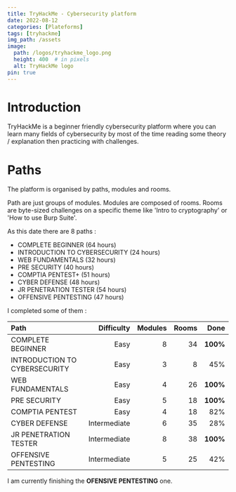```yaml
---
title: TryHackMe - Cybersecurity platform
date: 2022-08-12
categories: [Plateforms]
tags: [tryhackme]
img_path: /assets
image:
  path: /logos/tryhackme_logo.png
  height: 400  # in pixels
  alt: TryHackMe logo
pin: true
---
```


# Introduction

TryHackMe is a beginner friendly cybersecurity platform where you can learn many fields of cybersecurity by most of the time reading some theory / explanation then practicing with challenges.

# Paths
The platform is organised by paths, modules and rooms.

Path are just groups of modules.
Modules are composed of rooms.
Rooms are byte-sized challenges on a specific theme like 'Intro to cryptography' or 'How to use Burp Suite'.


As this date there are 8 paths :
* COMPLETE BEGINNER (64 hours)
* INTRODUCTION TO CYBERSECURITY (24 hours)
* WEB FUNDAMENTALS (32 hours)
* PRE SECURITY (40 hours)
* COMPTIA PENTEST+ (51 hours)
* CYBER DEFENSE (48 hours)
* JR PENETRATION TESTER (54 hours)
* OFFENSIVE PENTESTING (47 hours)

I completed some of them :

| Path                          | Difficulty          | Modules | Rooms | Done
|:----------------------------- |-----------------:|------:|-----------:|-------:|
| COMPLETE BEGINNER | Easy | 8 | 34 | __100%__
| INTRODUCTION TO CYBERSECURITY | Easy | 3 | 8 | 45%
| WEB FUNDAMENTALS | Easy | 4 | 26 | __100%__
| PRE SECURITY | Easy | 5 | 18 | __100%__
| COMPTIA PENTEST | Easy | 4 | 18 | 82%
| CYBER DEFENSE | Intermediate | 6 | 35 | 28%
| JR PENETRATION TESTER | Intermediate | 8 | 38 | __100%__
| OFFENSIVE PENTESTING | Intermediate | 5 | 25 | 42%

I am currently finishing the __OFENSIVE PENTESTING__ one.